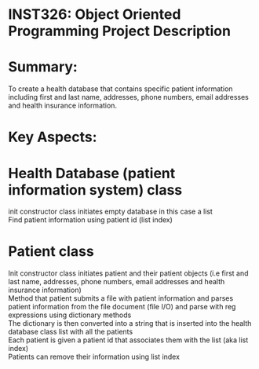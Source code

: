 # INST326: Object Oriented Programming Project Description

# Summary:
To create a health database that contains specific patient information including first and last name, addresses, phone numbers, email addresses and health insurance information.

# Key Aspects:

# Health Database (patient information system) class  
init constructor class initiates empty database in this case a list  
Find patient information using patient id (list index)  

# Patient class 
Init constructor class initiates patient and their patient objects (i.e first and last name, addresses, phone numbers, email addresses and health insurance information)  
Method that patient submits a file with patient information and parses patient information from the file document (file I/O) and parse with reg expressions using dictionary methods  
The dictionary is then converted into a string that is inserted into the health database class list with all the patients  
Each patient is given a patient id that associates them with the list (aka list index)   
Patients can remove their information using list index  
